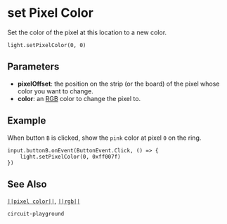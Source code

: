# set Pixel Color

Set the color of the pixel at this location to a new color.

```sig
light.setPixelColor(0, 0)

```

## Parameters

* **pixelOffset**: the position on the strip (or the board) of the pixel whose
color you want to change.
* **color**: an [RGB](/reference/light/rgb#rgbdesc) color to change the pixel to.

## Example

When button ``B`` is clicked, show the ``pink`` color at pixel ``0`` on the ring.

```blocks
input.buttonB.onEvent(ButtonEvent.Click, () => {
    light.setPixelColor(0, 0xff007f)
})
```

## See Also
[``||pixel color||``](/reference/light/pixel-color), [``||rgb||``](/reference/light/rgb)

```package
circuit-playground
```
